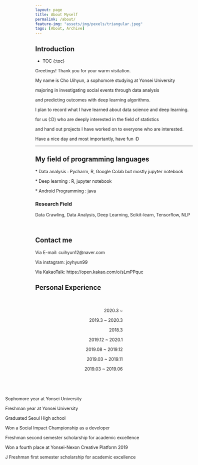 ```yaml
---
layout: page
title: About Myself
permalink: /about/
feature-img: "assets/img/pexels/triangular.jpeg"
tags: [About, Archive]
---
```


<style>
.text{text-indent: 50px;}
#jb-sidebar{width: 260px;padding: 20px;margin-bottom: 10px;float: left;border: 0px;text-align: right;}
#jb-content{width: 580px;padding: 20px;margin-bottom: 10px;float: right;border: 0px;}
@media ( min-width: 481px )
{
  #jb-sidebar { width: 260px; float: left; }
  #jb-content { width: 580px; float: right; }
}
</style>

## Introduction <!--more-->
* TOC
{:toc}


<p>Greetings! Thank you for your warm visitation.</p>

<p>My name is Cho Uihyun, a sophomore studying at Yonsei University</p>

<p>majoring in investigating social events through data analysis</p>

<p>and predicting outcomes with deep learning algorithms.</p>

<p>I plan to record what I have learned about data science and deep learning.</p>

<p>for us (:D) who are deeply interested in the field of statistics</p>

<p>and hand out projects I have worked on to everyone who are interested.</p>

<p>Have a nice day and most importantly, have fun :D</p>

---------------------------

## My field of programming languages

<p> * Data analysis : Pycharm, R, Google Colab but mostly jupyter notebook </p>

<p> * Deep learning : R, jupyter notebook</p>

<p> * Android Programming : java </p>


### Research Field


<p> Data Crawling, Data Analysis, Deep Learning, Scikit-learn, Tensorflow, NLP </p>

<br>

## Contact me

<p>Via E-mail: cuihyun12@naver.com</p>
<p>Via instagram: joyhyun99</p>
<p>Via KakaoTalk: https://open.kakao.com/o/sLmPPquc</p>

## Personal Experience


<div id="jb-sidebar">
	<p> 2020.3 ~ </p>
	<p> 2019.3 ~ 2020.3</p>
    <p>2018.3</p>
    <p>2019.12 ~ 2020.1</p>
    <p>2019.08 ~ 2019.12</p>
    <p>2019.03 ~ 2019.11</p>
    <p>2019.03 ~ 2019.06</p>
</div>

<div id="jb-content">
    <p> Sophomore year at Yonsei University </p>		
    <p> Freshman year at Yonsei University </p>
    <p> Graduated Seoul High school </p>
    <p> Won a Social Impact Championship as a developer</p>
    <p> Freshman second semester scholarship for academic excellence</p>
    <p> Won a fourth place at Yonsei-Nexon Creative Platform 2019</p>
    <p>J Freshman first semester scholarship for academic excellence</p>
</div>


